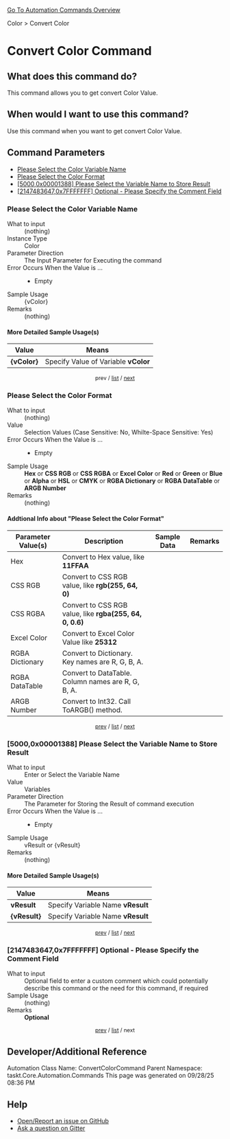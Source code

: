 <!--TITLE: Convert Color Command -->
<!-- SUBTITLE: a command in the Color group. -->
[Go To Automation Commands Overview](/automation-commands.md)


Color &gt; Convert Color


# Convert Color Command


## What does this command do?
This command allows you to get convert Color Value.


## When would I want to use this command?
Use this command when you want to get convert Color Value.


<a id="param_list"></a>
## Command Parameters
- [Please Select the Color Variable Name](#param_0)
- [Please Select the Color Format](#param_1)
- [[5000,0x00001388] Please Select the Variable Name to Store Result](#param_2)
- [[2147483647,0x7FFFFFFF] Optional - Please Specify the Comment Field](#param_3)


<a id="param_0"></a>
### Please Select the Color Variable Name


<dl>
<dt>What to input</dt><dd>(nothing)</dd>
<dt>Instance Type</dt><dd>Color</dd>
<dt>Parameter Direction</dt><dd>The Input Parameter for Executing the command</dd>
<dt>Error Occurs When the Value is ...</dt><dd><ul>
<li>Empty</li>
</ul></dd>
<dt>Sample Usage</dt><dd>{vColor}</dd>
<dt>Remarks</dt><dd>(nothing)</dd>
</dl>




#### More Detailed Sample Usage(s)
| Value | Means |
|---|---|
| <strong>{vColor}</strong> | Specify Value of Variable **vColor** |


<div style="font-size: 90%; text-align: center">


prev / [list](#param_list) / [next](#param_1)


</div>


<a id="param_1"></a>
### Please Select the Color Format


<dl>
<dt>What to input</dt><dd>(nothing)</dd>
<dt>Value</dt><dd>Selection Values (Case Sensitive: No, Whilte-Space Sensitive: Yes)</dd>
<dt>Error Occurs When the Value is ...</dt><dd><ul>
<li>Empty</li>
</ul></dd>
<dt>Sample Usage</dt><dd><strong>Hex</strong> or  <strong>CSS RGB</strong> or  <strong>CSS RGBA</strong> or  <strong>Excel Color</strong> or  <strong>Red</strong> or  <strong>Green</strong> or  <strong>Blue</strong> or  <strong>Alpha</strong> or  <strong>HSL</strong> or  <strong>CMYK</strong> or  <strong>RGBA Dictionary</strong> or  <strong>RGBA DataTable</strong> or  <strong>ARGB Number</strong></dd>
<dt>Remarks</dt><dd>(nothing)</dd>
</dl>


#### Addtional Info about &quot;Please Select the Color Format&quot;
| Parameter Value(s) | Description   | Sample Data 	| Remarks  	|
| ---             | ---           | ---          | ---       |
|Hex|Convert to Hex value, like **11FFAA**|||
|CSS RGB|Convert to CSS RGB value, like **rgb(255, 64, 0)**|||
|CSS RGBA|Convert to CSS RGB value, like **rgba(255, 64, 0, 0.6)**|||
|Excel Color|Convert to Excel Color Value like **25312**|||
|RGBA Dictionary|Convert to Dictionary. Key names are R, G, B, A.|||
|RGBA DataTable|Convert to DataTable. Column names are R, G, B, A.|||
|ARGB Number|Convert to Int32. Call ToARGB() method.|||


<div style="font-size: 90%; text-align: center">


[prev](#param_1) / [list](#param_list) / [next](#param_2)


</div>


<a id="param_2"></a>
### [5000,0x00001388] Please Select the Variable Name to Store Result


<dl>
<dt>What to input</dt><dd>Enter or Select the Variable Name</dd>
<dt>Value</dt><dd>Variables</dd>
<dt>Parameter Direction</dt><dd>The Parameter for Storing the Result of command execution</dd>
<dt>Error Occurs When the Value is ...</dt><dd><ul>
<li>Empty</li>
</ul></dd>
<dt>Sample Usage</dt><dd>vResult or {vResult}</dd>
<dt>Remarks</dt><dd>(nothing)</dd>
</dl>




#### More Detailed Sample Usage(s)
| Value | Means |
|---|---|
| <strong>vResult</strong> | Specify Variable Name **vResult** |
| <strong>{vResult}</strong> | Specify Variable Name **vResult** |


<div style="font-size: 90%; text-align: center">


[prev](#param_2) / [list](#param_list) / [next](#param_3)


</div>


<a id="param_3"></a>
### [2147483647,0x7FFFFFFF] Optional - Please Specify the Comment Field


<dl>
<dt>What to input</dt><dd>Optional field to enter a custom comment which could potentially describe this command or the need for this command, if required</dd>
<dt>Sample Usage</dt><dd>(nothing)</dd>
<dt>Remarks</dt><dd><strong>Optional</strong><br></dd>
</dl>




<div style="font-size: 90%; text-align: center">


[prev](#param_3) / [list](#param_list) / next


</div>


## Developer/Additional Reference
Automation Class Name: ConvertColorCommand
Parent Namespace: taskt.Core.Automation.Commands
This page was generated on 09/28/25 08:36 PM


## Help
- [Open/Report an issue on GitHub](https://github.com/rcktrncn/taskt/issues/new)
- [Ask a question on Gitter](https://gitter.im/taskt-rpa/Lobby)
